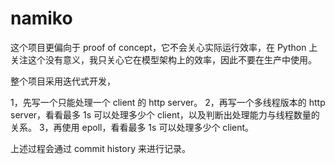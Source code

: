 # namiko

这个项目更偏向于 proof of concept，它不会关心实际运行效率，在 Python 上关注这个没有意义，我只关心它在模型架构上的效率，因此不要在生产中使用。

整个项目采用迭代式开发，

1，先写一个只能处理一个 client 的 http server。
2，再写一个多线程版本的 http server，看看最多 1s 可以处理多少个 client，以及判断出处理能力与线程数量的关系。
3，再使用 epoll，看看最多 1s 可以处理多少个 client。

上述过程会通过 commit history 来进行记录。
